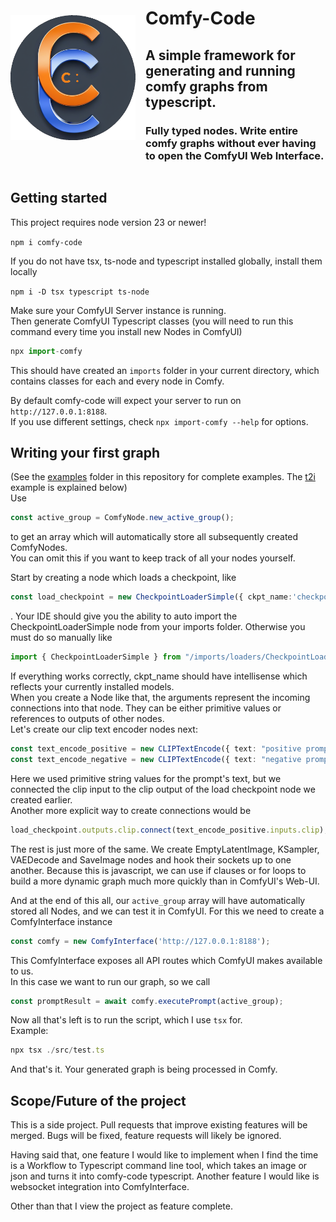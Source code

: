 

<div style="display:flex; justify-content:start; align-items:center; gap:16px;">
    <img src="processed-icon.png" alt="alt text" width="200"/> 
    <div>
    <h1>
        Comfy-Code
    </h1>
        <h2>
        A simple framework for generating and running comfy graphs from typescript.
    </h2>
    <h3>
        Fully typed nodes. Write entire comfy graphs without ever having to open the ComfyUI Web Interface. 
    </h3>
    </div>
</div>

## Getting started
This project requires node version 23 or newer!  

`npm i comfy-code`  

If you do not have tsx, ts-node and typescript installed globally, install them locally  

`npm i -D tsx typescript ts-node`

Make sure your ComfyUI Server instance is running.  
Then generate ComfyUI Typescript classes (you will need to run this command every time you install new Nodes in ComfyUI)  

```typescript
npx import-comfy
```

This should have created an `imports` folder in your current directory, which contains classes for each and every node in Comfy.  

By default comfy-code will expect your server to run on `http://127.0.0.1:8188`.  
If you use different settings, check `npx import-comfy --help` for options.



## Writing your first graph

(See the [examples](examples) folder in this repository for complete examples. The [t2i](examples/t2i.graph.ts) example is explained below)  
Use 

```typescript
const active_group = ComfyNode.new_active_group();
```

to get an array which will automatically store all subsequently created ComfyNodes.  
You can omit this if you want to keep track of all your nodes yourself.  

Start by creating a node which loads a checkpoint, like 

```typescript
const load_checkpoint = new CheckpointLoaderSimple({ ckpt_name:'checkpoint-name' });
```

. Your IDE should give you the ability to auto import the CheckpointLoaderSimple node from your imports folder. Otherwise you must do so manually like  
```typescript
import { CheckpointLoaderSimple } from "/imports/loaders/CheckpointLoaderSimple";
```

If everything works correctly, ckpt_name should have intellisense which reflects your currently installed models.  
When you create a Node like that, the arguments represent the incoming connections into that node. They can be either primitive values or references to outputs of other nodes.  
Let's create our clip text encoder nodes next:  

```typescript
const text_encode_positive = new CLIPTextEncode({ text: "positive prompt", clip: load_checkpoint.outputs.CLIP });
const text_encode_negative = new CLIPTextEncode({ text: "negative prompt", clip: load_checkpoint.outputs.CLIP });
```

Here we used primitive string values for the prompt's text, but we connected the clip input to the clip output of the load checkpoint node we created earlier.  
Another more explicit way to create connections would be 

```typescript 
load_checkpoint.outputs.clip.connect(text_encode_positive.inputs.clip);
``` 

The rest is just more of the same. We create EmptyLatentImage, KSampler, VAEDecode and SaveImage nodes and hook their sockets up to one another. Because this is javascript, we can use if clauses or for loops to build a more dynamic graph much more quickly than in ComfyUI's Web-UI.  

And at the end of this all, our `active_group` array will have automatically stored all Nodes, and we can test it in ComfyUI.
For this we need to create a ComfyInterface instance

```typescript
const comfy = new ComfyInterface('http://127.0.0.1:8188');
```

This ComfyInterface exposes all API routes which ComfyUI makes available to us.  
In this case we want to run our graph, so we call

```typescript
const promptResult = await comfy.executePrompt(active_group);
```

Now all that's left is to run the script, which I use `tsx` for.  
Example:  
```typescript
npx tsx ./src/test.ts
```

And that's it. Your generated graph is being processed in Comfy.

## Scope/Future of the project  
This is a side project. Pull requests that improve existing features will be merged. Bugs will be fixed, feature requests will likely be ignored.

Having said that, one feature I would like to implement when I find the time is a Workflow to Typescript command line tool, which takes an image or json and turns it into comfy-code typescript.
Another feature I would like is websocket integration into ComfyInterface.  

Other than that I view the project as feature complete.
